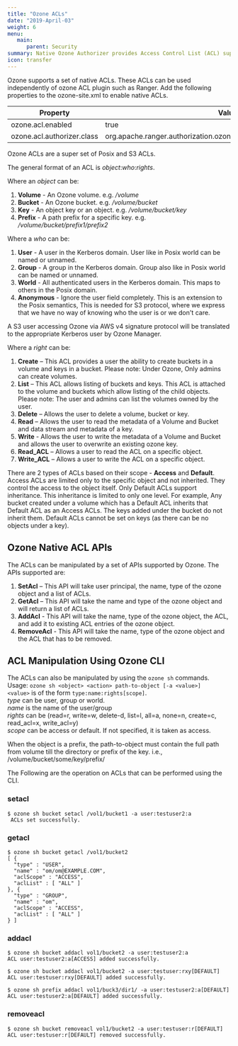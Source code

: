 ```yaml
---
title: "Ozone ACLs"
date: "2019-April-03"
weight: 6
menu:
   main:
      parent: Security
summary: Native Ozone Authorizer provides Access Control List (ACL) support for Ozone without Ranger integration.
icon: transfer
---
```

<!---
  Licensed to the Apache Software Foundation (ASF) under one or more
  contributor license agreements.  See the NOTICE file distributed with
  this work for additional information regarding copyright ownership.
  The ASF licenses this file to You under the Apache License, Version 2.0
  (the "License"); you may not use this file except in compliance with
  the License.  You may obtain a copy of the License at

      http://www.apache.org/licenses/LICENSE-2.0

  Unless required by applicable law or agreed to in writing, software
  distributed under the License is distributed on an "AS IS" BASIS,
  WITHOUT WARRANTIES OR CONDITIONS OF ANY KIND, either express or implied.
  See the License for the specific language governing permissions and
  limitations under the License.
-->

Ozone supports a set of native ACLs. These ACLs can be used independently 
of ozone ACL plugin such as Ranger.
Add the following properties to the ozone-site.xml to enable native ACLs.

Property|Value
--------|------------------------------------------------------------
ozone.acl.enabled         | true
ozone.acl.authorizer.class| org.apache.ranger.authorization.ozone.authorizer.OzoneNativeAuthorizer

Ozone ACLs are a super set of Posix and S3 ACLs.

The general format of an ACL is _object_:_who_:_rights_.

Where an _object_ can be:

1. **Volume** - An Ozone volume.  e.g. _/volume_
2. **Bucket** - An Ozone bucket. e.g. _/volume/bucket_
3. **Key** - An object key or an object. e.g. _/volume/bucket/key_
4. **Prefix** - A path prefix for a specific key. e.g. _/volume/bucket/prefix1/prefix2_

Where a _who_ can be:

1. **User** - A user in the Kerberos domain. User like in Posix world can be
named or unnamed.
2. **Group** - A group in the Kerberos domain. Group also like in Posix world
can
be named or unnamed.
3. **World** - All authenticated users in the Kerberos domain. This maps to
others in the Posix domain.
4. **Anonymous** - Ignore the user field completely. This is an extension to
the Posix semantics, This is needed for S3 protocol, where we express that
we have no way of knowing who the user is or we don't care.


<div class="alert alert-success" role="alert">
  A S3 user accessing Ozone via AWS v4 signature protocol will be translated
  to the appropriate Kerberos user by Ozone Manager.
</div>

Where a _right_ can be:

1. **Create** – This ACL provides a user the ability to create buckets in a
volume and keys in a bucket. Please note: Under Ozone, Only admins can create volumes.
2. **List** – This ACL allows listing of buckets and keys. This ACL is attached
 to the volume and buckets which allow listing of the child objects. Please note: The user and admins can list the volumes owned by the user.
3. **Delete** – Allows the user to delete a volume, bucket or key.
4. **Read** – Allows the user to read the metadata of a Volume and Bucket and
data stream and metadata of a key.
5. **Write** - Allows the user to write the metadata of a Volume and Bucket and
allows the user to overwrite an existing ozone key.
6. **Read_ACL** – Allows a user to read the ACL on a specific object.
7. **Write_ACL** – Allows a user to write the ACL on a specific object.

There are 2 types of ACLs based on their scope - **Access** and **Default**.<br>
Access ACLs are limited only to the specific object and not inherited. They control the access to the object itself.
Only Default ACLs support inheritance. This inheritance is limited to only one level. For example,
Any bucket created under a volume which has a Default ACL inherits that Default ACL as an Access ACLs. 
The keys added under the bucket do not inherit them.
Default ACLs cannot be set on keys (as there can be no objects under a key).


## Ozone Native ACL APIs

The ACLs can be manipulated by a set of APIs supported by Ozone. The APIs
supported are:

1. **SetAcl** – This API will take user principal, the name, type
   of the ozone object and a list of ACLs.
2. **GetAcl** – This API will take the name and type of the ozone object
   and will return a list of ACLs.
3. **AddAcl** - This API will take the name, type of the ozone object, the
   ACL, and add it to existing ACL entries of the ozone object.
4. **RemoveAcl** - This API will take the name, type of the
   ozone object and the ACL that has to be removed.

## ACL Manipulation Using Ozone CLI

The ACLs can also be manipulated by using the `ozone sh` commands.<br>
Usage: `ozone sh <object> <action> path-to-object [-a <value>]` <br>
`<value>` is of the form `type:name:rights[scope]`.<br>
_type_ can be user, group or world.<br>
_name_ is the name of the user/group <br>
_rights_ can be (read=r, write=w, delete-d, list=l, all=a, none=n, create=c, read_acl=x, write_acl=y)<br>
_scope_ can be access or default. If not specified, it is taken as access.<br>

<div class="alert alert-warning" role="alert">
When the object is a prefix, the path-to-object must contain the full path from volume till the directory or prefix of the key.
i.e., /volume/bucket/some/key/prefix/
</div>

The Following are the operation on ACLs that can be performed using the CLI.

<h3>setacl</h3>

```shell
$ ozone sh bucket setacl /vol1/bucket1 -a user:testuser2:a
 ACLs set successfully.
```

<h3>getacl</h3>

```shell
$ ozone sh bucket getacl /vol1/bucket2 
[ {
  "type" : "USER",
  "name" : "om/om@EXAMPLE.COM",
  "aclScope" : "ACCESS",
  "aclList" : [ "ALL" ]
}, {
  "type" : "GROUP",
  "name" : "om",
  "aclScope" : "ACCESS",
  "aclList" : [ "ALL" ]
} ]
```

<h3>addacl</h3>

```shell
$ ozone sh bucket addacl vol1/bucket2 -a user:testuser2:a
ACL user:testuser2:a[ACCESS] added successfully.

$ ozone sh bucket addacl vol1/bucket2 -a user:testuser:rxy[DEFAULT]
ACL user:testuser:rxy[DEFAULT] added successfully.

$ ozone sh prefix addacl vol1/buck3/dir1/ -a user:testuser2:a[DEFAULT]
ACL user:testuser2:a[DEFAULT] added successfully.
```

<h3>removeacl</h3>

```shell
$ ozone sh bucket removeacl vol1/bucket2 -a user:testuser:r[DEFAULT]
ACL user:testuser:r[DEFAULT] removed successfully.
```

